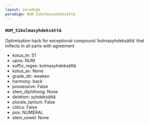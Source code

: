```yaml
---
layout: paradigm
paradigm: NUM_51kolmasyhdeksättä
---
```

### ` NUM_51kolmasyhdeksättä `

Optimisation hack for exceptional compound ’kolmasyhdeksättä’ that inflects in all parts with agreement
* kotus_tn: 51
* upos: NUM
* suffix_regex: kolmasyhdeksättä
* kotus_av: None
* grade_dir: weaken
* harmony: back
* possessive: False
* stem_diphthong: None
* deletion: syhdeksättä
* plurale_tantum: False
* clitics: False
* pos: NUMERAL
* stem_vowel: None
